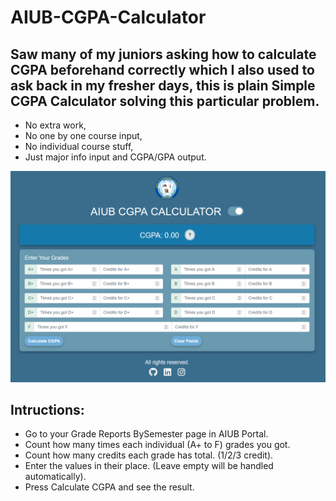 # AIUB-CGPA-Calculator
## Saw many of my juniors asking how to calculate CGPA beforehand correctly which I also used to ask back in my fresher days, this is plain Simple CGPA Calculator solving this particular problem.
- No extra work,
- No one by one course input,
- No individual course stuff,
- Just major info input and CGPA/GPA output.
<img src="Images/Screenshot 2024-10-14 131015.png">

## Intructions:
- Go to your Grade Reports BySemester page in AIUB Portal.
- Count how many times each individual (A+ to F) grades you got.
- Count how many credits each grade has total. (1/2/3 credit).
- Enter the values in their place. (Leave empty will be handled automatically).
- Press Calculate CGPA and see the result.
